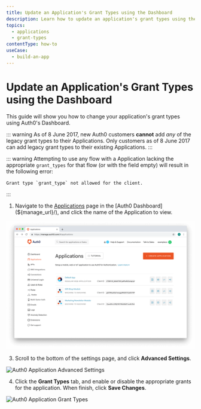 ```yaml
---
title: Update an Application's Grant Types using the Dashboard
description: Learn how to update an application's grant types using the Auth0 Dashboard.
topics:
  - applications
  - grant-types
contentType: how-to
useCase:
  - build-an-app
---
```

# Update an Application's Grant Types using the Dashboard

This guide will show you how to change your application's grant types using Auth0's Dashboard.

::: warning
As of 8 June 2017, new Auth0 customers **cannot** add *any* of the legacy grant types to their Applications. Only customers as of 8 June 2017 can add legacy grant types to their existing Applications.
:::

::: warning
Attempting to use any flow with a Application lacking the appropriate `grant_types` for that flow (or with the field empty) will result in the following error:

```text
Grant type `grant_type` not allowed for the client.
```
:::

1. Navigate to the [Applications](${manage_url}/#/applications) page in the [Auth0 Dashboard](${manage_url}/), and click the name of the Application to view.

![View Applications](/media/articles/dashboard/guides/app-list.png)

3. Scroll to the bottom of the settings page, and click **Advanced Settings**.

![Auth0 Application Advanced Settings](/media/articles/clients/client-grant-types/client-advanced-settings.png)

4. Click the **Grant Types** tab, and enable or disable the appropriate grants for the application. When finish, click **Save Changes**.

![Auth0 Application Grant Types](/media/articles/clients/client-grant-types/grant-types.png)
